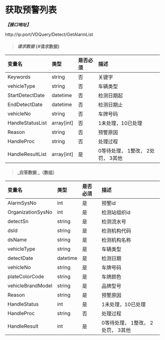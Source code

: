 # 获取预警列表

_**【接口地址】**_

http://ip:port/VDQuery/Detect/GetAlarmList

> #### _请求数据_ {#请求数据}

| 变量名 | 类型 | 是否必须 | 描述 |
| :--- | :--- | :--- | :--- |
| Keywords | string | 否 | 关键字 |
| vehicleType | string | 否 | 车辆类型 |
| StartDetectDate | datetime | 否 | 检测日期起 |
| EndDetectDate | datetime | 否 | 检测日期止 |
| vehicleNo | string | 否 | 车牌号码 |
| HandleStatusList | array[int] | 否 | 1未处理，10已处理 |
| Reason | string | 否 | 预警原因 |
| HandleProc | string | 否 | 处理过程 |
| HandleResultList | array[int] | 是 | 0等待处理， 1整改， 2处罚， 3其他|


> #### _应答数据 _（数组）

| 变量名 | 类型 | 是否必须 | 描述 |
| :--- | :--- | :--- | :--- |
| AlarmSysNo | int | 是 | 预警id |
| OrganizationSysNo | int | 是 | 检测站组织id |
| detectSn | string | 是 | 检测流水号 |
| dsId | string | 是 | 检测机构代码 |
| dsName | string | 是 | 检测机构名称 |
| vehicleType | string | 是 | 车辆类型 |
| detectDate | datetime | 是 | 检测日期 |
| vehicleNo | string | 是 | 车牌号码 |
| plateColorCode | string | 是 | 车牌颜色 |
| vehicleBrandModel | string | 是 | 品牌型号 |
| Reason | string | 是 | 预警原因 |
| HandleStatus | int | 是 | 1未处理，10已处理 |
| HandleProc | string | 否 | 处理过程 |
| HandleResult | int | 是 | 0等待处理， 1整改， 2处罚， 3其他|



